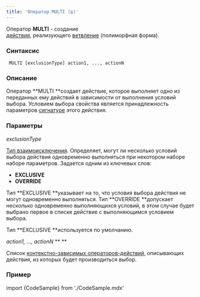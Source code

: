 ```yaml
---
title: 'Оператор MULTI (д)'
---
```


Оператор **MULTI** - создание [действия](Действия.md), реализующего [ветвление](Ветвление_CASE_IF_MULTI.md#полиморфная-форма) (полиморфная форма).

### Синтаксис

     MULTI [exclusionType] action1, ..., actionN 

### Описание

Оператор **MULTI **создает действие, которое выполняет одно из переданных ему действий в зависимости от выполнения условий выбора. Условием выбора свойства является принадлежность параметров [сигнатуре](Оператор_CLASS.md) этого действия. 

### Параметры

*exclusionType*

[Тип взаимоисключения](Ветвление_CASE_IF_MULTI.md#взаимоисключаемость-условий). Определяет, могут ли несколько условий выбора действия одновременно выполняться при некотором наборе наборе параметров. Задается одним из ключевых слов:

-   **EXCLUSIVE**
-   **OVERRIDE**

Тип **EXCLUSIVE **указывает на то, что условия выбора действия не могут одновременно выполняться. Тип **OVERRIDE **допускает несколько одновременно выполняющихся условий, в этом случае будет выбрано первое в списке действие с выполняющимся условием выбора. 

Тип **EXCLUSIVE **используется по умолчанию.

*action1, ..., actionN* ** ** 

Список [контекстно-зависимых операторов-действий](Операторы-действия.md#контекстно-зависимые-операторы), описывающих действия, из которых будет производиться выбор.

### Пример


import {CodeSample} from './CodeSample.mdx'

<CodeSample url="https://ru-documentation.lsfusion.org/sample?file=ActionSample&block=multi"/>

  
